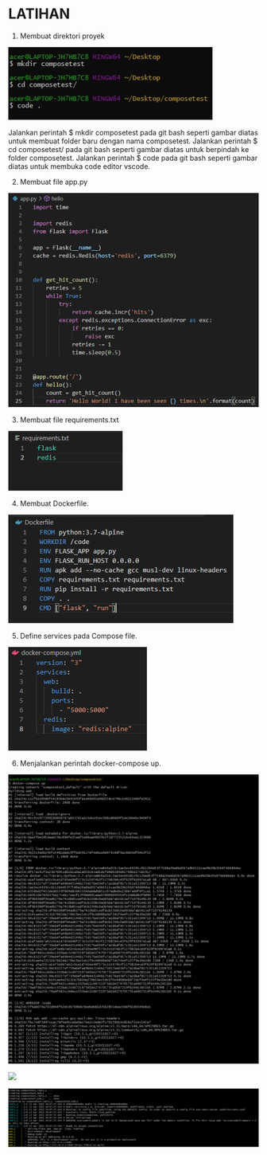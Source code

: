 # LATIHAN

1. Membuat direktori proyek

![](img/01.png)

Jalankan perintah $ mkdir composetest pada git bash seperti gambar diatas untuk membuat folder baru dengan nama composetest.
Jalankan perintah $ cd composetest/ pada git bash seperti gambar diatas untuk berpindah ke folder composetest.
Jalankan perintah $ code pada git bash seperti gambar diatas untuk membuka code editor vscode.

2. Membuat file app.py

![](img/02.png)

3. Membuat file requirements.txt

![](img/03.png)

4. Membuat Dockerfile.

![](img/04.png)

5. Define services pada Compose file.

![](img/05.png)

6. Menjalankan perintah docker-compose up.

![](img/06.png)

![](img/07.png)

![](img/08.png)